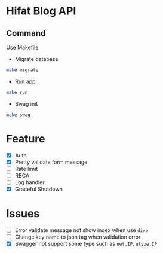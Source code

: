 # Hifat Blog API

## Command
Use [Makefile](https://makefiletutorial.com/)
- Migrate database
```bash
make migrate
```
- Run app
```bash
make run
```

- Swag init
```bash
make swag
```

# Feature

- [x] Auth
- [x] Pretty validate form message
- [ ] Rate limit
- [ ] RBCA
- [ ] Log handler
- [x] Graceful Shutdown

# Issues

- [ ] Error validate message not show index when use `dive`
- [ ] Change key name to json tag when validation error
- [x] Swagger not support some type such as `net.IP`, `utype.IP`
